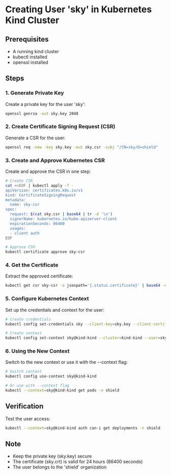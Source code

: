 # Creating User 'sky' in Kubernetes Kind Cluster

## Prerequisites

- A running kind cluster
- kubectl installed
- openssl installed

## Steps

### 1. Generate Private Key

Create a private key for the user 'sky':

```bash
openssl genrsa -out sky.key 2048
```

### 2. Create Certificate Signing Request (CSR)

Generate a CSR for the user:

```bash
openssl req -new -key sky.key -out sky.csr -subj "/CN=sky/O=shield"
```

### 3. Create and Approve Kubernetes CSR

Create and approve the CSR in one step:

```bash
# Create CSR
cat <<EOF | kubectl apply -f -
apiVersion: certificates.k8s.io/v1
kind: CertificateSigningRequest
metadata:
  name: sky-csr
spec:
  request: $(cat sky.csr | base64 | tr -d '\n')
  signerName: kubernetes.io/kube-apiserver-client
  expirationSeconds: 86400
  usages:
  - client auth
EOF

# Approve CSR
kubectl certificate approve sky-csr
```

### 4. Get the Certificate

Extract the approved certificate:

```bash
kubectl get csr sky-csr -o jsonpath='{.status.certificate}' | base64 -d > sky.crt
```

### 5. Configure Kubernetes Context

Set up the credentials and context for the user:

```bash
# Create credentials
kubectl config set-credentials sky --client-key=sky.key --client-certificate=sky.crt --embed-certs=true

# Create context
kubectl config set-context sky@kind-kind --cluster=kind-kind --user=sky
```

### 6. Using the New Context

Switch to the new context or use it with the --context flag:

```bash
# Switch context
kubectl config use-context sky@kind-kind

# Or use with --context flag
kubectl --context=sky@kind-kind get pods -n shield
```

## Verification

Test the user access:

```bash
kubectl --context=sky@kind-kind auth can-i get deployments -n shield
```

## Note

- Keep the private key (sky.key) secure
- The certificate (sky.crt) is valid for 24 hours (86400 seconds)
- The user belongs to the 'shield' organization
